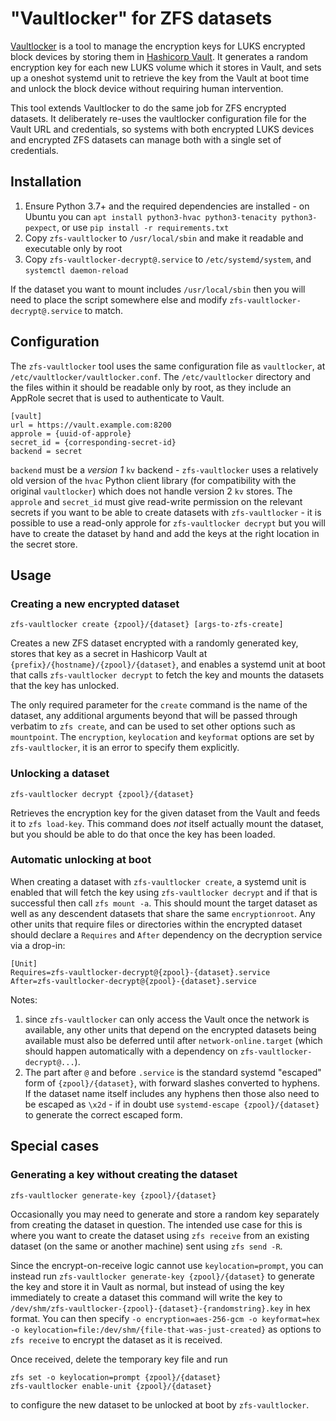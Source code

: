 # "Vaultlocker" for ZFS datasets

[Vaultlocker](https://github.com/openstack-charmers/vaultlocker) is a tool to manage the encryption keys for LUKS encrypted block devices by storing them in [Hashicorp Vault](https:;//vaultproject.io).  It generates a random encryption key for each new LUKS volume which it stores in Vault, and sets up a oneshot systemd unit to retrieve the key from the Vault at boot time and unlock the block device without requiring human intervention.

This tool extends Vaultlocker to do the same job for ZFS encrypted datasets.  It deliberately re-uses the vaultlocker configuration file for the Vault URL and credentials, so systems with both encrypted LUKS devices and encrypted ZFS datasets can manage both with a single set of credentials.

## Installation

1. Ensure Python 3.7+ and the required dependencies are installed - on Ubuntu you can `apt install python3-hvac python3-tenacity python3-pexpect`, or use `pip install -r requirements.txt`
2. Copy `zfs-vaultlocker` to `/usr/local/sbin` and make it readable and executable only by root
3. Copy `zfs-vaultlocker-decrypt@.service` to `/etc/systemd/system`, and `systemctl daemon-reload`

If the dataset you want to mount includes `/usr/local/sbin` then you will need to place the script somewhere else and modify `zfs-vaultlocker-decrypt@.service` to match.

## Configuration

The `zfs-vaultlocker` tool uses the same configuration file as `vaultlocker`, at `/etc/vaultlocker/vaultlocker.conf`.  The `/etc/vaultlocker` directory and the files within it should be readable only by root, as they include an AppRole secret that is used to authenticate to Vault.

```
[vault]
url = https://vault.example.com:8200
approle = {uuid-of-approle}
secret_id = {corresponding-secret-id}
backend = secret
```

`backend` must be a _version 1_ `kv` backend - `zfs-vaultlocker` uses a relatively old version of the `hvac` Python client library (for compatibility with the original `vaultlocker`) which does not handle version 2 `kv` stores.  The `approle` and `secret_id` must give read-write permission on the relevant secrets if you want to be able to create datasets with `zfs-vaultlocker` - it is possible to use a read-only approle for `zfs-vaultlocker decrypt` but you will have to create the dataset by hand and add the keys at the right location in the secret store.

## Usage

### Creating a new encrypted dataset

```
zfs-vaultlocker create {zpool}/{dataset} [args-to-zfs-create]
```

Creates a new ZFS dataset encrypted with a randomly generated key, stores that key as a secret in Hashicorp Vault at `{prefix}/{hostname}/{zpool}/{dataset}`, and enables a systemd unit at boot that calls `zfs-vaultlocker decrypt` to fetch the key and mounts the datasets that the key has unlocked.

The only required parameter for the `create` command is the name of the dataset, any additional arguments beyond that will be passed through verbatim to `zfs create`, and can be used to set other options such as `mountpoint`.  The `encryption`, `keylocation` and `keyformat` options are set by `zfs-vaultlocker`, it is an error to specify them explicitly.

### Unlocking a dataset

```
zfs-vaultlocker decrypt {zpool}/{dataset}
```

Retrieves the encryption key for the given dataset from the Vault and feeds it to `zfs load-key`.  This command does _not_ itself actually mount the dataset, but you should be able to do that once the key has been loaded.

### Automatic unlocking at boot

When creating a dataset with `zfs-vaultlocker create`, a systemd unit is enabled that will fetch the key using `zfs-vaultlocker decrypt` and if that is successful then call `zfs mount -a`.  This should mount the target dataset as well as any descendent datasets that share the same `encryptionroot`.  Any other units that require files or directories within the encrypted dataset should declare a `Requires` and `After` dependency on the decryption service via a drop-in:

```
[Unit]
Requires=zfs-vaultlocker-decrypt@{zpool}-{dataset}.service
After=zfs-vaultlocker-decrypt@{zpool}-{dataset}.service
```

Notes:

1. since `zfs-vaultlocker` can only access the Vault once the network is available, any other units that depend on the encrypted datasets being available must also be deferred until after `network-online.target` (which should happen automatically with a dependency on `zfs-vaultlocker-decrypt@...`).
2. The part after `@` and before `.service` is the standard systemd "escaped" form of `{zpool}/{dataset}`, with forward slashes converted to hyphens.  If the dataset name itself includes any hyphens then those also need to be escaped as `\x2d` - if in doubt use `systemd-escape {zpool}/{dataset}` to generate the correct escaped form.

## Special cases

### Generating a key without creating the dataset

```
zfs-vaultlocker generate-key {zpool}/{dataset}
```

Occasionally you may need to generate and store a random key separately from creating the dataset in question.  The intended use case for this is where you want to create the dataset using `zfs receive` from an existing dataset (on the same or another machine) sent using `zfs send -R`.

Since the encrypt-on-receive logic cannot use `keylocation=prompt`, you can instead run `zfs-vaultlocker generate-key {zpool}/{dataset}` to generate the key and store it in Vault as normal, but instead of using the key immediately to create a dataset this command will write the key to `/dev/shm/zfs-vaultlocker-{zpool}-{dataset}-{randomstring}.key` in hex format.  You can then specify `-o encryption=aes-256-gcm -o keyformat=hex -o keylocation=file:/dev/shm/{file-that-was-just-created}` as options to `zfs receive` to encrypt the dataset as it is received.

Once received, delete the temporary key file and run

```
zfs set -o keylocation=prompt {zpool}/{dataset}
zfs-vaultlocker enable-unit {zpool}/{dataset}
```

to configure the new dataset to be unlocked at boot by `zfs-vaultlocker`.
